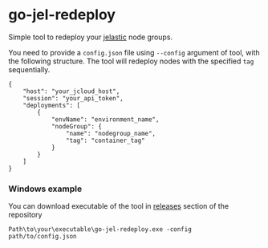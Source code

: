 # go-jel-redeploy

Simple tool to redeploy your [jelastic](https://www.virtuozzo.com/application-platform-partners/) node groups. 

You need to provide a `config.json` file using `--config` argument of tool, with the following structure. The tool will redeploy nodes with the specified `tag` sequentially.

    {
        "host": "your_jcloud_host",
        "session": "your_api_token",
        "deployments": [
            {
                "envName": "environment_name",
                "nodeGroup": {
                    "name": "nodegroup_name",
                    "tag": "container_tag"
                }
            }
        ]
    }

### Windows example

You can download executable of the tool in [releases](https://github.com/faridprogrammer/go-jel-redeploy/releases/) section of the repository

    Path\to\your\executable\go-jel-redeploy.exe -config path/to/config.json
